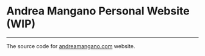 # Andrea Mangano Personal Website (WIP)
---
The source code for [andreamangano.com](https://andreamangano.github.io/andreamangano.com/) website.